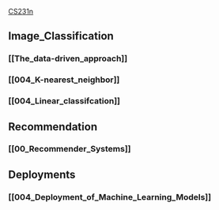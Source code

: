 [CS231n](http://cs231n.stanford.edu/2017/syllabus.html)
## Image_Classification
### [[The_data-driven_approach]]
### [[004_K-nearest_neighbor]]
### [[004_Linear_classifcation]]

## Recommendation
### [[00_Recommender_Systems]]

## Deployments
### [[004_Deployment_of_Machine_Learning_Models]]
